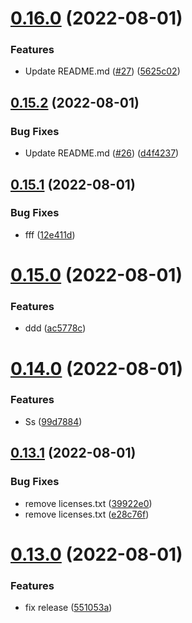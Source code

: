 # [0.16.0](https://github.com/ehabzaki/githubactions-release/compare/v0.15.2...v0.16.0) (2022-08-01)


### Features

* Update README.md ([#27](https://github.com/ehabzaki/githubactions-release/issues/27)) ([5625c02](https://github.com/ehabzaki/githubactions-release/commit/5625c021e26ac4fc2b8fdf5ce24672de39cb3913))

## [0.15.2](https://github.com/ehabzaki/githubactions-release/compare/v0.15.1...v0.15.2) (2022-08-01)


### Bug Fixes

* Update README.md ([#26](https://github.com/ehabzaki/githubactions-release/issues/26)) ([d4f4237](https://github.com/ehabzaki/githubactions-release/commit/d4f4237b4f7b7f613558ab38644dbc7ea94f2d13))

## [0.15.1](https://github.com/ehabzaki/githubactions-release/compare/v0.15.0...v0.15.1) (2022-08-01)


### Bug Fixes

* fff ([12e411d](https://github.com/ehabzaki/githubactions-release/commit/12e411de0683a171304a54c926d2ba40cfba7060))

# [0.15.0](https://github.com/ehabzaki/githubactions-release/compare/v0.14.0...v0.15.0) (2022-08-01)


### Features

* ddd ([ac5778c](https://github.com/ehabzaki/githubactions-release/commit/ac5778c1c25f6cd00b2efa4685492839b1ae42f1))

# [0.14.0](https://github.com/ehabzaki/githubactions-release/compare/v0.13.1...v0.14.0) (2022-08-01)


### Features

* Ss ([99d7884](https://github.com/ehabzaki/githubactions-release/commit/99d7884636b84377652227df4c22713734f00196))

## [0.13.1](https://github.com/ehabzaki/githubactions-release/compare/v0.13.0...v0.13.1) (2022-08-01)


### Bug Fixes

* remove  licenses.txt ([39922e0](https://github.com/ehabzaki/githubactions-release/commit/39922e0576789dbb964750d015c1a425f24ff366))
* remove  licenses.txt ([e28c76f](https://github.com/ehabzaki/githubactions-release/commit/e28c76fe10715847efe71370d0ed2f89773ffe9c))

# [0.13.0](https://github.com/ehabzaki/githubactions-release/compare/v0.12.1...v0.13.0) (2022-08-01)


### Features

* fix release ([551053a](https://github.com/ehabzaki/githubactions-release/commit/551053aa0ede29bf0d30d38b334de8f76e7bb414))
